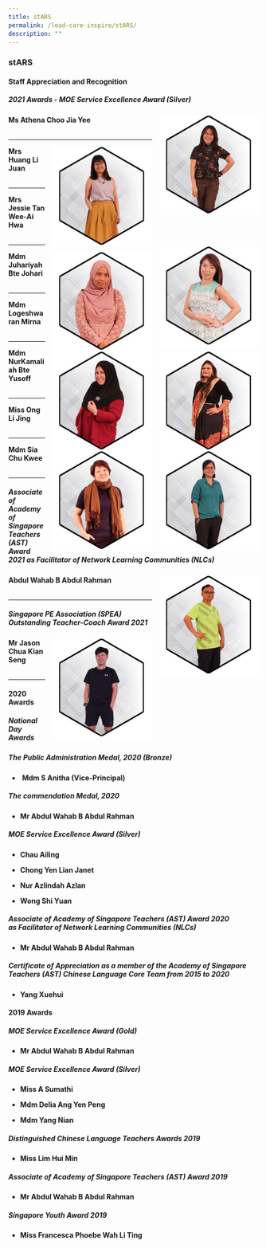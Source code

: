 ```yaml
---
title: stARS
permalink: /lead-care-inspire/stARS/
description: ""
---
```

### stARS

#### Staff Appreciation and Recognition

##### 2021 Awards - MOE Service Excellence Award (Silver)

<img src="/images/stars1.png" style="width:200px;height:200px;margin-left:15px;" align = "right"> **Ms Athena Choo Jia Yee** <br><br>

* * *

<img src="/images/stars2.png" style="width:200px;height:200px;margin-left:15px;" align = "right"> **Mrs Huang Li Juan** <br><br>

* * *

<img src="/images/stars3.png" style="width:200px;height:200px;margin-left:15px;" align = "right"> **Mrs Jessie Tan Wee-Ai Hwa** <br><br>

* * *

<img src="/images/stars4.png" style="width:200px;height:200px;margin-left:15px;" align = "right"> **Mdm Juhariyah Bte Johari** <br><br>

* * *

<img src="/images/stars5.png" style="width:200px;height:200px;margin-left:15px;" align = "right"> **Mdm Logeshwaran Mirna** <br><br>

* * *

<img src="/images/stars6.png" style="width:200px;height:200px;margin-left:15px;" align = "right"> **Mdm NurKamaliah Bte Yusoff** <br><br>

* * *

<img src="/images/stars7.png" style="width:200px;height:200px;margin-left:15px;" align = "right"> **Miss Ong Li Jing** <br><br>

* * *

<img src="/images/stars8.png" style="width:200px;height:200px;margin-left:15px;" align = "right"> **Mdm Sia Chu Kwee** <br><br>

* * *

##### Associate of Academy of Singapore Teachers (AST) Award 2021 as Facilitator of Network Learning Communities (NLCs)

<img src="/images/stars9.png" style="width:200px;height:200px;margin-left:15px;" align = "right"> **Abdul Wahab B Abdul Rahman** <br><br>

* * *

##### Singapore PE Association (SPEA) Outstanding Teacher-Coach Award 2021

<img src="/images/stars10.png" style="width:200px;height:200px;margin-left:15px;" align = "right"> **Mr Jason Chua Kian Seng** <br><br>

* * *

#### 2020 Awards

##### National Day Awards

##### The Public Administration Medal, 2020 (Bronze)

*    **Mdm S Anitha (Vice-Principal)**   
    

##### The commendation Medal, 2020

*   **Mr Abdul Wahab B Abdul Rahman**


##### MOE Service Excellence Award (Silver)

*   **Chau Ailing**

*   **Chong Yen Lian Janet**

*   **Nur Azlindah Azlan**

*   **Wong Shi Yuan**

##### Associate of Academy of Singapore Teachers (AST) Award 2020 as Facilitator of Network Learning Communities (NLCs)


*   **Mr Abdul Wahab B Abdul Rahman**



##### Certificate of Appreciation as a member of the Academy of Singapore Teachers (AST) Chinese Language Core Team from 2015 to 2020



*   **Yang Xuehui**

  

#### 2019 Awards  

##### MOE Service Excellence Award (Gold)

*   **Mr Abdul Wahab B Abdul Rahman**

  
##### MOE Service Excellence Award (Silver)

*   **Miss A Sumathi**

*   **Mdm Delia Ang Yen Peng**

*   **Mdm Yang Nian**


##### Distinguished Chinese Language Teachers Awards 2019 

*   **Miss Lim Hui Min**


##### Associate of Academy of Singapore Teachers (AST) Award 2019
 

*   **Mr Abdul Wahab B Abdul Rahman**

  

##### Singapore Youth Award 2019 
 

*   **Miss Francesca Phoebe Wah Li Ting**